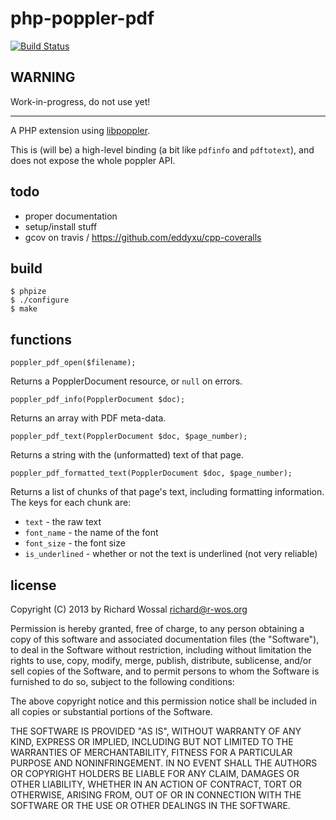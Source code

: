 php-poppler-pdf
===============

[![Build Status](https://travis-ci.org/easybiblabs/php-poppler-pdf.png?branch=master)](https://travis-ci.org/easybiblabs/php-poppler-pdf)

WARNING
-------

Work-in-progress, do not use yet!

---

A PHP extension using [libpoppler](http://poppler.freedesktop.org/).

This is (will be) a high-level binding (a bit like `pdfinfo` and `pdftotext`), and
does not expose the whole poppler API.

todo
----

* proper documentation
* setup/install stuff
* gcov on travis / https://github.com/eddyxu/cpp-coveralls

build
-----

    $ phpize
    $ ./configure
    $ make

functions
---------

    poppler_pdf_open($filename);

Returns a PopplerDocument resource, or `null` on errors.

    poppler_pdf_info(PopplerDocument $doc);

Returns an array with PDF meta-data.

    poppler_pdf_text(PopplerDocument $doc, $page_number);

Returns a string with the (unformatted) text of that page.

    poppler_pdf_formatted_text(PopplerDocument $doc, $page_number);

Returns a list of chunks of that page's text, including formatting
information.  The keys for each chunk are:
* `text` - the raw text
* `font_name` - the name of the font
* `font_size` - the font size
* `is_underlined` - whether or not the text is underlined (not very reliable)

license
-------

Copyright (C) 2013 by Richard Wossal <richard@r-wos.org>

Permission is hereby granted, free of charge, to any person obtaining
a copy of this software and associated documentation files (the
"Software"), to deal in the Software without restriction, including
without limitation the rights to use, copy, modify, merge, publish,
distribute, sublicense, and/or sell copies of the Software, and to
permit persons to whom the Software is furnished to do so, subject
to the following conditions:

The above copyright notice and this permission notice shall be included
in all copies or substantial portions of the Software.

THE SOFTWARE IS PROVIDED "AS IS", WITHOUT WARRANTY OF ANY
KIND, EXPRESS OR IMPLIED, INCLUDING BUT NOT LIMITED TO THE
WARRANTIES OF MERCHANTABILITY, FITNESS FOR A PARTICULAR PURPOSE AND
NONINFRINGEMENT. IN NO EVENT SHALL THE AUTHORS OR COPYRIGHT HOLDERS BE
LIABLE FOR ANY CLAIM, DAMAGES OR OTHER LIABILITY, WHETHER IN AN ACTION
OF CONTRACT, TORT OR OTHERWISE, ARISING FROM, OUT OF OR IN CONNECTION
WITH THE SOFTWARE OR THE USE OR OTHER DEALINGS IN THE SOFTWARE.

